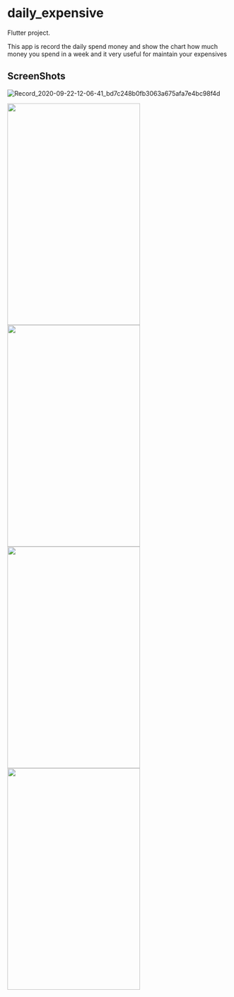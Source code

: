 # daily_expensive

Flutter project.

This app is record  the daily spend money and show the chart how much money you spend in a week
and it very useful for maintain your expensives

## ScreenShots

![Record_2020-09-22-12-06-41_bd7c248b0fb3063a675afa7e4bc98f4d](https://user-images.githubusercontent.com/52590889/93853757-155d7700-fcd2-11ea-9768-5566d4357bee.gif)


<img src="https://user-images.githubusercontent.com/52590889/93851358-9403e580-fccd-11ea-822b-ca9d3e071f8c.png" width="300" height="500"/>

<img src="https://user-images.githubusercontent.com/52590889/93852172-2fe22100-fccf-11ea-9c39-97d2b122a589.png" width="300" height="500"/>

<img src="https://user-images.githubusercontent.com/52590889/93852203-3d97a680-fccf-11ea-9126-122e128ea31f.png" width="300" height="500"/>

<img src="https://user-images.githubusercontent.com/52590889/93852233-4e481c80-fccf-11ea-8a59-6f89fa6e9bff.png" width="300" height="500"/>
